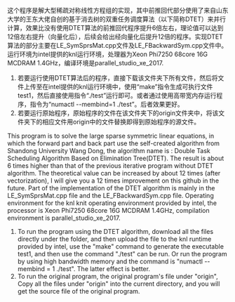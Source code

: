 这个程序是解大型稀疏对称线性方程组的实现，其中前推回代部分使用了来自山东大学的王东大佬自创的基于消去树的双重任务调度算法（以下简称DTET）来并行计算，效果比没有使用DTET算法的前推回代程序提升6倍左右，理论值可以达到12倍左右提升（向量化后），后续会给出经向量化后提升12倍的程序。实现DTET算法的部分主要在LE_SymSprsMat.cpp文件及LE_FBackwardSym.cpp文件中。运行环境为intel提供的knl运行环境，处理器为Xeon Phi7250 68core 16G MCDRAM 1.4GHz，编译环境是parallel_studio_xe_2017.
1. 若要运行使用DTET算法后的程序，直接下载该文件夹下所有文件，然后将文件上传至在intel提供的knl运行环境中，使用“make”指令生成可执行文件test1，然后直接使用指令“./test”运行即可。或者通过使用高带宽内存运行程序，指令为“numactl --membind=1 ./test”。后者效果更好。
2. 若要运行原始程序，原始程序的文件在该文件夹下的origin文件夹中，将该文件夹下的相应文件用origin中的文件替换即得到原始程序的源文件。

This program is to solve the large sparse symmetric linear equations, in which the forward part and back part use the self-created algorithm from Shandong University Wang Dong, the algorithm name is : Double Task Scheduling Algorithm Based on Elimination Tree(DTET). The result is about 6 times higher than that of the previous iterative program without DTET algorithm. The theoretical value can be increased by about 12 times (after vectorization), I will give you a 12 times improvement on this github in the future. Part of the implementation of the DTET algorithm is mainly in the LE_SymSprsMat.cpp file and the LE_FBackwardSym.cpp file. Operating environment for the knl knit operating environment provided by intel, the processor is Xeon Phi7250 68core 16G MCDRAM 1.4GHz, compilation environment is parallel_studio_xe_2017.
1. To run the program using the DTET algorithm, download all the files directly under the folder, and then upload the file to the knl runtime provided by intel, use the "make" command to generate the executable test1, and then use the command "./test" can be run. Or run the program by using high bandwidth memory and the command is "numactl --membind = 1 ./test". The latter effect is better.
2. To run the original program, the original program's file under "origin", Copy all the files under "origin" into the current directory, and you will get the source file of the original program.
